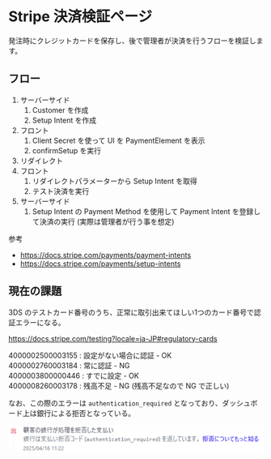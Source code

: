 # Stripe 決済検証ページ

発注時にクレジットカードを保存し、後で管理者が決済を行うフローを検証します。

## フロー

1. サーバーサイド
   1. Customer を作成
   2. Setup Intent を作成
2. フロント
   1. Client Secret を使って UI を PaymentElement を表示
   2. confirmSetup を実行
3. リダイレクト
4. フロント
   1. リダイレクトパラメーターから Setup Intent を取得
   2. テスト決済を実行
5. サーバーサイド
   1. Setup Intent の Payment Method を使用して Payment Intent を登録して決済の実行 (実際は管理者が行う事を想定)

参考

- https://docs.stripe.com/payments/payment-intents
- https://docs.stripe.com/payments/setup-intents

## 現在の課題

3DS のテストカード番号のうち、正常に取引出来てほしい1つのカード番号で認証エラーになる。

https://docs.stripe.com/testing?locale=ja-JP#regulatory-cards

4000002500003155 : 設定がない場合に認証 - OK  
4000002760003184 : 常に認証 - NG  
4000003800000446 : すでに設定 - OK  
4000008260003178 : 残高不足 - NG (残高不足なので NG で正しい)  

なお、この際のエラーは `authentication_required` となっており、ダッシュボード上は銀行による拒否となっている。

![エラー](docs/images/authentication_required.png)
